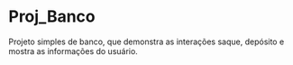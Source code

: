 # Proj_Banco
Projeto simples de banco, que demonstra as interações saque, depósito e mostra as informações do usuário.
